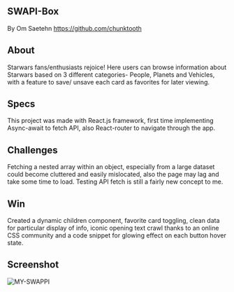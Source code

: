 ## SWAPI-Box
By Om Saetehn https://github.com/chunktooth

## About
Starwars fans/enthusiasts rejoice! Here users can browse information about Starwars based on 3 different categories- People, Planets and Vehicles, with a feature to save/ unsave each card as favorites for later viewing.

## Specs
This project was made with React.js framework, first time implementing Async-await to fetch API, also React-router to navigate through the app.

## Challenges
Fetching a nested array within an object, especially from a large dataset could become cluttered and easily mislocated, also the page may lag and take some time to load. Testing API fetch is still a fairly new concept to me.

## Win
Created a dynamic children component, favorite card toggling, clean data for particular display of info, iconic opening text crawl thanks to an online CSS community and a code snippet for glowing effect on each button hover state. 

## Screenshot
![MY-SWAPPI](https://github.com/chunktooth/swapi-box/blob/master/src/images/swapi-box-screenshot.png)

